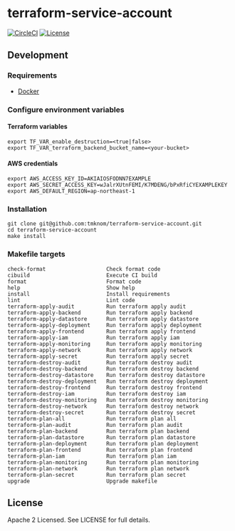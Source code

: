 # terraform-service-account

[![CircleCI](https://circleci.com/gh/tmknom/terraform-service-account.svg?style=svg)](https://circleci.com/gh/tmknom/terraform-service-account)
[![License](https://img.shields.io/github/license/tmknom/terraform-service-account.svg)](https://opensource.org/licenses/Apache-2.0)

## Development

### Requirements

- [Docker](https://www.docker.com/)

### Configure environment variables

#### Terraform variables

```shell
export TF_VAR_enable_destruction=<true|false>
export TF_VAR_terraform_backend_bucket_name=<your-bucket>
```

#### AWS credentials

```shell
export AWS_ACCESS_KEY_ID=AKIAIOSFODNN7EXAMPLE
export AWS_SECRET_ACCESS_KEY=wJalrXUtnFEMI/K7MDENG/bPxRfiCYEXAMPLEKEY
export AWS_DEFAULT_REGION=ap-northeast-1
```

### Installation

```shell
git clone git@github.com:tmknom/terraform-service-account.git
cd terraform-service-account
make install
```

### Makefile targets

```text
check-format                   Check format code
cibuild                        Execute CI build
format                         Format code
help                           Show help
install                        Install requirements
lint                           Lint code
terraform-apply-audit          Run terraform apply audit
terraform-apply-backend        Run terraform apply backend
terraform-apply-datastore      Run terraform apply datastore
terraform-apply-deployment     Run terraform apply deployment
terraform-apply-frontend       Run terraform apply frontend
terraform-apply-iam            Run terraform apply iam
terraform-apply-monitoring     Run terraform apply monitoring
terraform-apply-network        Run terraform apply network
terraform-apply-secret         Run terraform apply secret
terraform-destroy-audit        Run terraform destroy audit
terraform-destroy-backend      Run terraform destroy backend
terraform-destroy-datastore    Run terraform destroy datastore
terraform-destroy-deployment   Run terraform destroy deployment
terraform-destroy-frontend     Run terraform destroy frontend
terraform-destroy-iam          Run terraform destroy iam
terraform-destroy-monitoring   Run terraform destroy monitoring
terraform-destroy-network      Run terraform destroy network
terraform-destroy-secret       Run terraform destroy secret
terraform-plan-all             Run terraform plan all
terraform-plan-audit           Run terraform plan audit
terraform-plan-backend         Run terraform plan backend
terraform-plan-datastore       Run terraform plan datastore
terraform-plan-deployment      Run terraform plan deployment
terraform-plan-frontend        Run terraform plan frontend
terraform-plan-iam             Run terraform plan iam
terraform-plan-monitoring      Run terraform plan monitoring
terraform-plan-network         Run terraform plan network
terraform-plan-secret          Run terraform plan secret
upgrade                        Upgrade makefile
```

## License

Apache 2 Licensed. See LICENSE for full details.
